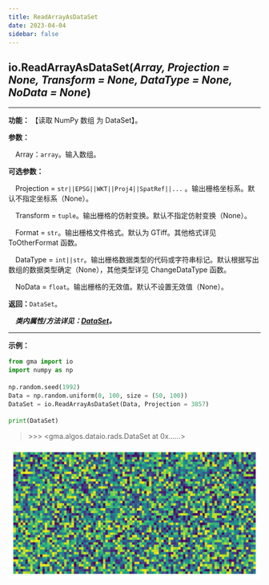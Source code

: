 ```yaml
---
title: ReadArrayAsDataSet
date: 2023-04-04
sidebar: false
---
```


## io.**ReadArrayAsDataSet**(*Array, Projection = None, Transform = None, DataType = None, NoData = None*)

---

**功能：** 【读取 NumPy 数组 为 DataSet】。

**参数：**

&emsp;Array：`array`。输入数组。

**可选参数：**

&emsp;Projection  = `str||EPSG||WKT||Proj4||SpatRef||...` 。输出栅格坐标系。默认不指定坐标系（None）。

&emsp;Transform  = `tuple`。输出栅格的仿射变换。默认不指定仿射变换（None）。

&emsp;Format   = `str`。输出栅格文件格式。默认为 GTiff。其他格式详见 ToOtherFormat 函数。

&emsp;DataType  = `int||str`。输出栅格数据类型的代码或字符串标记。默认根据写出数组的数据类型确定（None），其他类型详见 ChangeDataType 函数。

&emsp;NoData = `float`。输出栅格的无效值。默认不设置无效值（None）。

**返回：**`DataSet`。

***&emsp;类内属性/方法详见：[DataSet](DataSet.html)。***

---

**示例：**
```python
from gma import io
import numpy as np

np.random.seed(1992)
Data = np.random.uniform(0, 100, size = (50, 100))
DataSet = io.ReadArrayAsDataSet(Data, Projection = 3857)

print(DataSet)
```
> \>>> <gma.algos.dataio.rads.DataSet at 0x......>

![](/io/ReadArrayAsDataSet.png)
